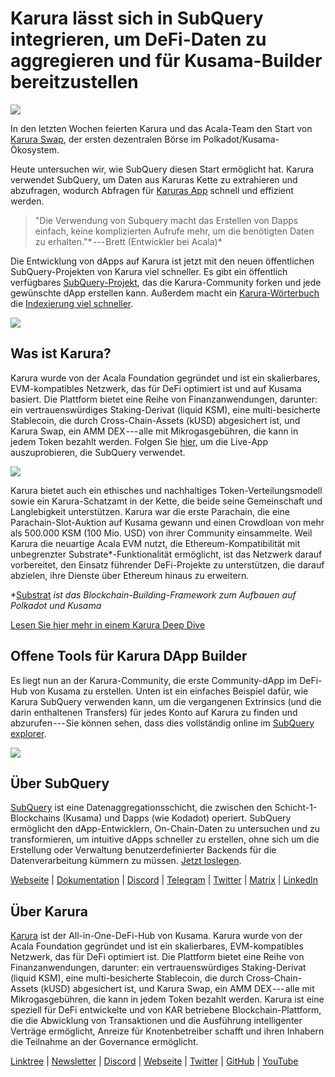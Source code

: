 # Karura lässt sich in SubQuery integrieren, um DeFi-Daten zu aggregieren und für Kusama-Builder bereitzustellen

![](https://cdn-images-1.medium.com/max/1600/0*EBj5be1webNUchfi)

In den letzten Wochen feierten Karura und das Acala-Team den Start von [Karura Swap](https://apps.karura.network/), der ersten dezentralen Börse im Polkadot/Kusama-Ökosystem.

Heute untersuchen wir, wie SubQuery diesen Start ermöglicht hat. Karura verwendet SubQuery, um Daten aus Karuras Kette zu extrahieren und abzufragen, wodurch Abfragen für [Karuras App](https://apps.karura.network/) schnell und effizient werden.

> "Die Verwendung von Subquery macht das Erstellen von Dapps einfach, keine komplizierten Aufrufe mehr, um die benötigten Daten zu erhalten."* --- Brett (Entwickler bei Acala)*

Die Entwicklung von dApps auf Karura ist jetzt mit den neuen öffentlichen SubQuery-Projekten von Karura viel schneller. Es gibt ein öffentlich verfügbares [SubQuery-Projekt](https://explorer.subquery.network/subquery/AcalaNetwork/karura), das die Karura-Community forken und jede gewünschte dApp erstellen kann. Außerdem macht ein [Karura-Wörterbuch](https://explorer.subquery.network/subquery/AcalaNetwork/karura-dictionary) die [Indexierung viel schneller](https://subquery.medium.com/subquerys-just-got-a-lot-faster-with-the-dictionary-8a7a1447574).

![](https://cdn-images-1.medium.com/max/1600/1*vvI_pI93mhe4kzSNQ2yMoQ.png)

## Was ist Karura?

Karura wurde von der Acala Foundation gegründet und ist ein skalierbares, EVM-kompatibles Netzwerk, das für DeFi optimiert ist und auf Kusama basiert. Die Plattform bietet eine Reihe von Finanzanwendungen, darunter: ein vertrauenswürdiges Staking-Derivat (liquid KSM), eine multi-besicherte Stablecoin, die durch Cross-Chain-Assets (kUSD) abgesichert ist, und Karura Swap, ein AMM DEX --- alle mit Mikrogasgebühren, die kann in jedem Token bezahlt werden. Folgen Sie [hier](http://apps.karura.network), um die Live-App auszuprobieren, die SubQuery verwendet.

![](https://cdn-images-1.medium.com/max/1600/0*g174RcFJwJcw2ITS)

Karura bietet auch ein ethisches und nachhaltiges Token-Verteilungsmodell sowie ein Karura-Schatzamt in der Kette, die beide seine Gemeinschaft und Langlebigkeit unterstützen. Karura war die erste Parachain, die eine Parachain-Slot-Auktion auf Kusama gewann und einen Crowdloan von mehr als 500.000 KSM (100 Mio. USD) von ihrer Community einsammelte. Weil Karura die neuartige Acala EVM nutzt, die Ethereum-Kompatibilität mit unbegrenzter Substrate*-Funktionalität ermöglicht, ist das Netzwerk darauf vorbereitet, den Einsatz führender DeFi-Projekte zu unterstützen, die darauf abzielen, ihre Dienste über Ethereum hinaus zu erweitern.

*[Substrat](http://substrate.dev/) *ist das Blockchain-Building-Framework zum Aufbauen auf Polkadot und Kusama*

[Lesen Sie hier mehr in einem Karura Deep Dive](https://medium.com/acalanetwork/countdown-to-karura-a-deep-dive-on-the-defi-hub-of-kusama-410066fc1e1f)

## Offene Tools für Karura DApp Builder

Es liegt nun an der Karura-Community, die erste Community-dApp im DeFi-Hub von Kusama zu erstellen. Unten ist ein einfaches Beispiel dafür, wie Karura SubQuery verwenden kann, um die vergangenen Extrinsics (und die darin enthaltenen Transfers) für jedes Konto auf Karura zu finden und abzurufen --- Sie können sehen, dass dies vollständig online im [SubQuery explorer](https://explorer.subquery.network/subquery/AcalaNetwork/karura).

![](https://cdn-images-1.medium.com/max/1600/0*t6stH0LeQC8M5fSp)

## Über SubQuery

[SubQuery](https://subquery.network/) ist eine Datenaggregationsschicht, die zwischen den Schicht-1-Blockchains (Kusama) und Dapps (wie Kodadot) operiert. SubQuery ermöglicht den dApp-Entwicklern, On-Chain-Daten zu untersuchen und zu transformieren, um intuitive dApps schneller zu erstellen, ohne sich um die Erstellung oder Verwaltung benutzerdefinierter Backends für die Datenverarbeitung kümmern zu müssen. [Jetzt loslegen](https://doc.subquery.network/).

[Webseite](https://subquery.network/) | [Dokumentation](https://doc.subquery.network/) | [Discord](https://discord.com/invite/78zg8aBSMG) | [Telegram](https://t.me/subquerynetwork) | [Twitter](https://twitter.com/subquerynetwork) | [Matrix](https://matrix.to/#/#subquery:matrix.org) | [LinkedIn](https://www.linkedin.com/company/subquery)

## Über Karura

[Karura](http://acala.network/karura) ist der All-in-One-DeFi-Hub von Kusama. Karura wurde von der Acala Foundation gegründet und ist ein skalierbares, EVM-kompatibles Netzwerk, das für DeFi optimiert ist. Die Plattform bietet eine Reihe von Finanzanwendungen, darunter: ein vertrauenswürdiges Staking-Derivat (liquid KSM), eine multi-besicherte Stablecoin, die durch Cross-Chain-Assets (kUSD) abgesichert ist, und Karura Swap, ein AMM DEX --- alle mit Mikrogasgebühren, die kann in jedem Token bezahlt werden. Karura ist eine speziell für DeFi entwickelte und von KAR betriebene Blockchain-Plattform, die die Abwicklung von Transaktionen und die Ausführung intelligenter Verträge ermöglicht, Anreize für Knotenbetreiber schafft und ihren Inhabern die Teilnahme an der Governance ermöglicht.

[Linktree](http://linktr.ee/karuranetwork) | [Newsletter](https://share.hsforms.com/1X9RxkXk-R62I0VNbATaDXw4h8qc) | [Discord](https://discord.gg/vdbFVCH) | [Webseite](http://acala.network/karura) | [Twitter](https://twitter.com/KaruraNetwork) | [GitHub](https://github.com/AcalaNetwork/Acala) | [YouTube](http://youtube.com/c/acalanetwork)
